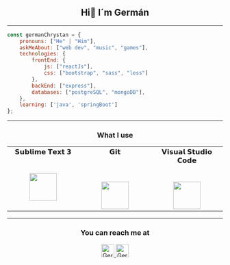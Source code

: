  <h2 align="center">Hi👋 I´m Germán</h2>                                                  
<hr>

```javascript
const germanChrystan = {
    pronouns: ["He" | "Him"],
    askMeAbout: ["web dev", "music", "games"],
    technologies: {
        frontEnd: {
            js: ["reactJs"],
            css: ["bootstrap", "sass", "less"]
        },
        backEnd: ["express"],
        databases: ["postgreSQL", "mongoDB"],
    },
    learning: ['java', 'springBoot']
};
```






<hr>
<h3 align="center">What I use</h3>
<table align="center">
  <tbody>
    <tr valign="top">
      <td width="25%" align="center">
        <span>𝗦𝘂𝗯𝗹𝗶𝗺𝗲 𝗧𝗲𝘅𝘁 𝟯</span><br><br><br>
        <img height="64px" src="https://cdn.worldvectorlogo.com/logos/sublime-text.svg">
      </td>
      <td width="25%" align="center">
        <span>𝗚𝗶𝘁</span><br><br><br>
       <br>
        <img height="64px" src="https://cdn.svgporn.com/logos/git-icon.svg">
      </td>
      <td width="25%" align="center">
        <span>𝗩𝗶𝘀𝘂𝗮𝗹 𝗦𝘁𝘂𝗱𝗶𝗼 𝗖𝗼𝗱𝗲</span><br><br><br>
        <img height="64px" src="https://cdn.svgporn.com/logos/visual-studio-code.svg">
      </td>
    </tr>
  </tbody>
</table>
<hr>
<h3 align="center">You can reach me at </h3>

<p align="center">
  <a href="mailto: germanchrystan@gmail.com">
    <img src="https://www.vectorlogo.zone/logos/gmail/gmail-icon.svg" alt="Germán Chrystan`s E-mail" height="30" width="30">
  </a>

  <a href="https://www.linkedin.com/in/germ%C3%A1n-chrystan/">
    <img src="https://www.vectorlogo.zone/logos/linkedin/linkedin-icon.svg" alt="Germán Chrystan`s LinkedIn Profile" height="30" width="30">
  </a>

</p>
